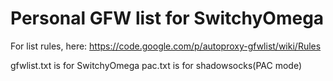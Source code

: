 Personal GFW list for SwitchyOmega
===

For list rules, here: https://code.google.com/p/autoproxy-gfwlist/wiki/Rules

gfwlist.txt is for SwitchyOmega
pac.txt is for shadowsocks(PAC mode)
